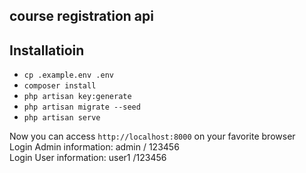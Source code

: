 ##  course registration api
## Installatioin
- `cp .example.env .env`
- `composer install`
- `php artisan key:generate`
- `php artisan migrate --seed`
- `php artisan serve`

Now you can access `http://localhost:8000` on your favorite browser 
<br>
Login Admin information: admin / 123456
<br>
Login User information: user1 /123456
